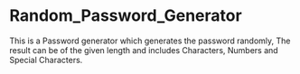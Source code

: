 # Random_Password_Generator
This is a Password generator which generates the password randomly, The result can be of the given length and includes Characters, Numbers and Special Characters.
